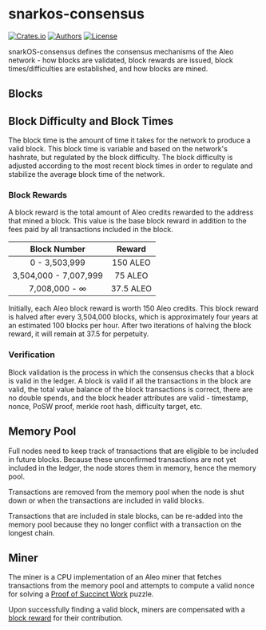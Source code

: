 # snarkos-consensus

[![Crates.io](https://img.shields.io/crates/v/snarkos-consensus.svg?color=neon)](https://crates.io/crates/snarkos-consensus)
[![Authors](https://img.shields.io/badge/authors-Aleo-orange.svg)](../AUTHORS)
[![License](https://img.shields.io/badge/License-GPLv3-blue.svg)](./LICENSE.md)

snarkOS-consensus defines the consensus mechanisms of the Aleo network - how blocks are validated, 
block rewards are issued, block times/difficulties are established, and how blocks are mined. 

## Blocks

## Block Difficulty and Block Times 

The block time is the amount of time it takes for the network to produce a valid block.
This block time is variable and based on the network's hashrate, but regulated by the block difficulty. 
The block difficulty is adjusted according to the most recent block times in order to regulate and
stabilize the average block time of the network.

### Block Rewards

A block reward is the total amount of Aleo credits rewarded to the address that mined a block.
This value is the base block reward in addition to the fees paid by all transactions included in the block.

|      Block Number     |   Reward  |
|:---------------------:|:---------:|
| 0 - 3,503,999         | 150 ALEO  |
| 3,504,000 - 7,007,999 | 75 ALEO   |
| 7,008,000 - ∞         | 37.5 ALEO |

Initially, each Aleo block reward is worth 150 Aleo credits. This block reward is halved after every 3,504,000 blocks, which
is approximately four years at an estimated 100 blocks per hour. After two iterations of halving the block reward, it will
remain at 37.5 for perpetuity.

### Verification

Block validation is the process in which the consensus checks that a block is valid in the ledger. A block is valid 
if all the transactions in the block are valid, the total value balance of the block transactions is correct, 
there are no double spends, and the block header attributes are 
valid - timestamp, nonce, PoSW proof, merkle root hash, difficulty target, etc.

## Memory Pool

Full nodes need to keep track of transactions that are eligible to be included in future blocks. Because these unconfirmed transactions are not yet included in the ledger, the node stores them in memory, hence the memory pool.

Transactions are removed from the memory pool when the node is shut down or when the transactions are included in valid blocks. 

Transactions that are included in stale blocks, can be re-added into the memory pool because they no longer conflict with a transaction on the longest chain. 

## Miner

The miner is a CPU implementation of an Aleo miner that fetches transactions from the memory pool and 
attempts to compute a valid nonce for solving a [Proof of Succinct Work](../posw/documentation/) puzzle.

Upon successfully finding a valid block, miners are compensated with a [block reward](#block-rewards) for their contribution.
